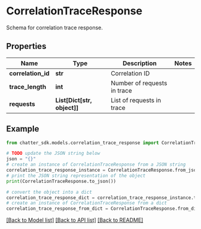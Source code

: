 # CorrelationTraceResponse

Schema for correlation trace response.

## Properties

Name | Type | Description | Notes
------------ | ------------- | ------------- | -------------
**correlation_id** | **str** | Correlation ID | 
**trace_length** | **int** | Number of requests in trace | 
**requests** | **List[Dict[str, object]]** | List of requests in trace | 

## Example

```python
from chatter_sdk.models.correlation_trace_response import CorrelationTraceResponse

# TODO update the JSON string below
json = "{}"
# create an instance of CorrelationTraceResponse from a JSON string
correlation_trace_response_instance = CorrelationTraceResponse.from_json(json)
# print the JSON string representation of the object
print(CorrelationTraceResponse.to_json())

# convert the object into a dict
correlation_trace_response_dict = correlation_trace_response_instance.to_dict()
# create an instance of CorrelationTraceResponse from a dict
correlation_trace_response_from_dict = CorrelationTraceResponse.from_dict(correlation_trace_response_dict)
```
[[Back to Model list]](../README.md#documentation-for-models) [[Back to API list]](../README.md#documentation-for-api-endpoints) [[Back to README]](../README.md)


